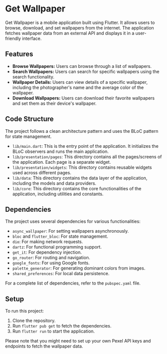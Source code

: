 # Get Wallpaper

Get Wallpaper is a mobile application built using Flutter. It allows users to browse, download, and set wallpapers from the internet. The application fetches wallpaper data from an external API and displays it in a user-friendly interface.

## Features

- **Browse Wallpapers:** Users can browse through a list of wallpapers.
- **Search Wallpapers:** Users can search for specific wallpapers using the search functionality.
- **Wallpaper Details:** Users can view details of a specific wallpaper, including the photographer's name and the average color of the wallpaper.
- **Download Wallpapers:** Users can download their favorite wallpapers and set them as their device's wallpaper.

## Code Structure

The project follows a clean architecture pattern and uses the BLoC pattern for state management.

- `lib/main.dart`: This is the entry point of the application. It initializes the BLoC observers and runs the main application.
- `lib/presentation/pages`: This directory contains all the pages/screens of the application. Each page is a separate widget.
- `lib/presentation/widgets`: This directory contains reusable widgets used across different pages.
- `lib/data`: This directory contains the data layer of the application, including the models and data providers.
- `lib/core`: This directory contains the core functionalities of the application, including utilities and constants.

## Dependencies

The project uses several dependencies for various functionalities:

- `async_wallpaper`: For setting wallpapers asynchronously.
- `bloc` and `flutter_bloc`: For state management.
- `dio`: For making network requests.
- `dartz`: For functional programming support.
- `get_it`: For dependency injection.
- `go_router`: For routing and navigation.
- `google_fonts`: For using Google fonts.
- `palette_generator`: For generating dominant colors from images.
- `shared_preferences`: For local data persistence.

For a complete list of dependencies, refer to the `pubspec.yaml` file.

## Setup

To run this project:

1. Clone the repository.
2. Run `flutter pub get` to fetch the dependencies.
3. Run `flutter run` to start the application.

Please note that you might need to set up your own Pexel API keys and endpoints to fetch the wallpaper data.
